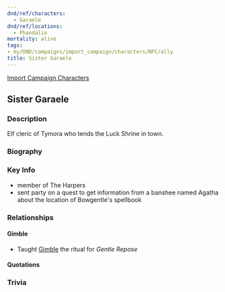 ```yaml
---
dnd/ref/characters:
  - Garaele
dnd/ref/locations:
  - Phandalin
mortality: alive
tags:
- my/DND/campaigns/import_campaign/characters/NPC/ally
title: Sister Garaele
---
```


[Import Campaign Characters](/dnd/characters/)

## Sister Garaele

### Description

Elf cleric of Tymora who tends the Luck Shrine in town.

### Biography

### Key Info

- member of The Harpers
- sent party on a quest to get information from a banshee named Agatha about the location of Bowgentle's spellbook

### Relationships

#### Gimble

- Taught [Gimble](/dnd/characters/gimble-the-diviner/) the ritual for *Gentle Repose*

#### Quotations

### Trivia
